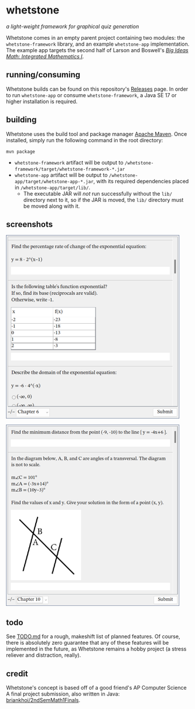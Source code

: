 # whetstone
*a light-weight framework for graphical quiz generation*

Whetstone comes in an empty parent project containing two modules: the `whetstone-framework` library, and an example `whetstone-app` implementation. The example app targets the second half of Larson and Boswell's [*Big Ideas Math: Integrated Mathematics I*](https://bim.easyaccessmaterials.com/index.php?location_user=im).


## running/consuming

Whetstone builds can be found on this repository's [Releases](https://github.com/goodtrailer/whetstone/releases) page. In order to run `whetstone-app` or consume `whetstone-framework`, a Java SE 17 or higher installation is required.

## building

Whetstone uses the build tool and package manager [Apache Maven](https://maven.apache.org/). Once installed, simply run the following command in the root directory:
```
mvn package
```
* `whetstone-framework` artifact will be output to `/whetstone-framework/target/whetstone-framework-*.jar`
* `whetstone-app` artifact will be output to `/whetstone-app/target/whetstone-app-*.jar`, with its required dependencies placed in `/whetstone-app/target/lib/`.
    * The executable JAR will *not* run successfully without the `lib/` directory next to it, so if the JAR is moved, the `lib/` directory must be moved along with it.

## screenshots

![screenshot0](assets/screenshot0.png)

![screenshot1](assets/screenshot1.png)

## todo

See [TODO.md](/TODO.md) for a rough, makeshift list of planned features. Of course, there is absolutely zero guarantee that any of these features will be implemented in the future, as Whetstone remains a hobby project (a stress reliever and distraction, really).

## credit

Whetstone's concept is based off of a good friend's AP Computer Science A final project submission, also written in Java: [briankhoi/2ndSemMath1Finals](https://github.com/briankhoi/2ndSemMath1Finals).
